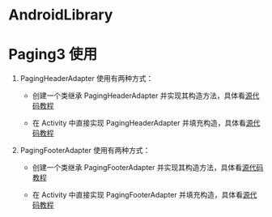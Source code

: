 # AndroidLibrary

# Paging3 使用

1. PagingHeaderAdapter 使用有两种方式：

    - 创建一个类继承 PagingHeaderAdapter
      并实现其构造方法，具体看[源代码教程](https://github.com/MilkBeeno/AndroidLibrary/blob/main/app/src/main/java/com/jetpack/androidlibrary/adapter/SimpleFooterAdapter.kt)

    - 在 Activity 中直接实现 PagingHeaderAdapter
      并填充构造，具体看[源代码教程](https://github.com/MilkBeeno/AndroidLibrary/blob/main/app/src/main/java/com/jetpack/androidlibrary/activity/MultipleTypeActivity.kt)

2. PagingFooterAdapter 使用有两种方式：

    - 创建一个类继承 PagingFooterAdapter
      并实现其构造方法，具体看[源代码教程](https://github.com/MilkBeeno/AndroidLibrary/blob/main/app/src/main/java/com/jetpack/androidlibrary/adapter/SimpleFooterAdapter.kt)

    - 在 Activity 中直接实现 PagingFooterAdapter
      并填充构造，具体看[源代码教程](https://github.com/MilkBeeno/AndroidLibrary/blob/main/app/src/main/java/com/jetpack/androidlibrary/activity/MultipleTypeActivity.kt)